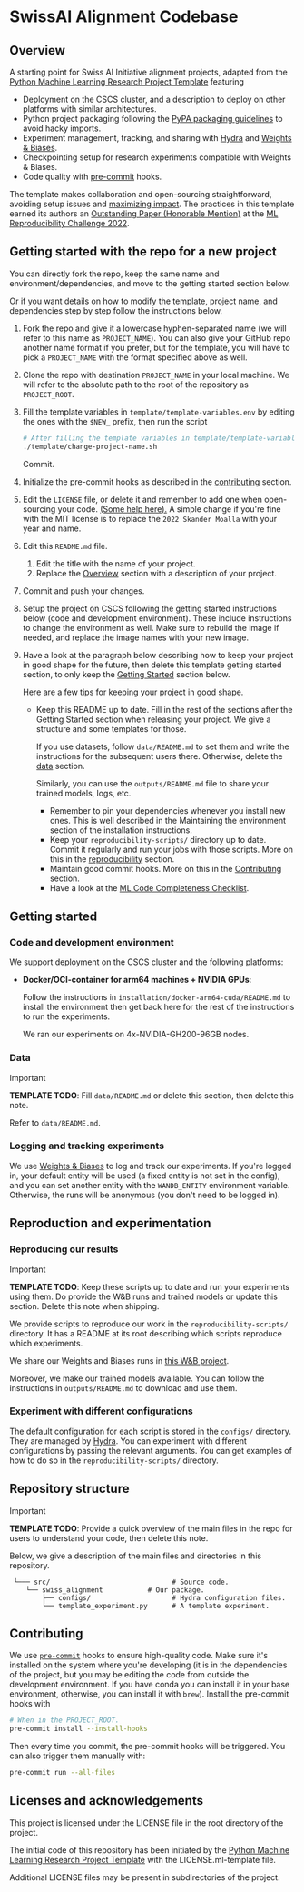 # SwissAI Alignment Codebase

## Overview

A starting point for Swiss AI Initiative alignment projects,
adapted from the [Python Machine Learning Research Project Template](https://github.com/CLAIRE-Labo/python-ml-research-template)
featuring

- Deployment on the CSCS cluster, and a description to deploy on other platforms with similar architectures.
- Python project packaging following the
  [PyPA packaging guidelines](https://packaging.python.org/en/latest/tutorials/packaging-projects/) to avoid hacky
  imports.
- Experiment management, tracking, and sharing with [Hydra](https://hydra.cc/)
  and [Weights & Biases](https://wandb.ai/site).
- Checkpointing setup for research experiments compatible with Weights & Biases.
- Code quality with [pre-commit](https://pre-commit.com) hooks.

The template makes collaboration and open-sourcing straightforward, avoiding setup issues and
[maximizing impact](https://medium.com/paperswithcode/ml-code-completeness-checklist-e9127b168501#a826).
The practices in this template earned its authors
an [Outstanding Paper (Honorable Mention)](https://openreview.net/forum?id=E0qO5dI5aEn)
at the [ML Reproducibility Challenge 2022](https://paperswithcode.com/rc2022).


## Getting started with the repo for a new project

You can directly fork the repo, keep the same name and environment/dependencies, and move to the getting started section below.

Or if you want details on how to modify the template, project name, and dependencies step by step follow the instructions below.
1. Fork the repo and give it a lowercase hyphen-separated name
(we will refer to this name as `PROJECT_NAME`). You can also give your GitHub repo another name format if you prefer,
 but for the template, you will have to pick a `PROJECT_NAME` with the format specified above as well.
2. Clone the repo with destination `PROJECT_NAME` in your local machine.
   We will refer to the absolute path to the root of the repository as `PROJECT_ROOT`.
3. Fill the template variables in `template/template-variables.env` by
   editing the ones with the `$NEW_` prefix, then run the script
   ```bash
   # After filling the template variables in template/template-variables.env.
   ./template/change-project-name.sh
   ```
   Commit.
4. Initialize the pre-commit hooks as described in the [contributing](#contributing) section.
5. Edit the `LICENSE` file, or delete it and remember to add one when open-sourcing your code.
   [(Some help here).](https://docs.github.com/en/repositories/managing-your-repositorys-settings-and-features/customizing-your-repository/licensing-a-repository)
   A simple change if you're fine with the MIT license is to replace the `2022 Skander Moalla` with your year and name.
6. Edit this `README.md` file.
   1. Edit the title with the name of your project.
   2. Replace the [Overview](#overview) section with a description of your project.
7. Commit and push your changes.
8. Setup the project on CSCS following the getting started instructions below (code and development environment).
   These include instructions to change the environment as well.
   Make sure to rebuild the image if needed, and replace the image names with your new image.
9. Have a look at the paragraph below describing how to keep your project in good shape for the future,
   then delete this template getting started section, to only keep the [Getting Started](#getting-started) section below.

    Here are a few tips for keeping your project in good shape.
    
    - Keep this README up to date.
      Fill in the rest of the sections after the Getting Started section when releasing your project.
      We give a structure and some templates for those.
    
      If you use datasets, follow `data/README.md` to set them and write the instructions
      for the subsequent users there.
      Otherwise, delete the [data](#data) section.
    
      Similarly, you can use the `outputs/README.md` file to share your trained models, logs, etc.
      - Remember to pin your dependencies whenever you install new ones.
        This is well described in the Maintaining the environment section of the installation instructions.
      - Keep your `reproducibility-scripts/` directory up to date.
        Commit it regularly and run your jobs with those scripts.
        More on this in the [reproducibility](#reproducing-our-results) section.
      - Maintain good commit hooks. More on this in the [Contributing](#contributing) section.
      - Have a look at the [ML Code Completeness Checklist](https://github.com/paperswithcode/releasing-research-code).

## Getting started

### Code and development environment

We support deployment on the CSCS cluster and the following platforms:

- **Docker/OCI-container for arm64 machines + NVIDIA GPUs**:

  Follow the instructions in `installation/docker-arm64-cuda/README.md` to install the environment
  then get back here for the rest of the instructions to run the experiments.

  We ran our experiments on 4x-NVIDIA-GH200-96GB nodes.

### Data

> [!IMPORTANT]
> **TEMPLATE TODO**:
> Fill `data/README.md` or delete this section, then delete this note.

Refer to `data/README.md`.

### Logging and tracking experiments

We use [Weights & Biases](https://wandb.ai/site) to log and track our experiments.
If you're logged in, your default entity will be used (a fixed entity is not set in the config),
and you can set another entity with the `WANDB_ENTITY` environment variable.
Otherwise, the runs will be anonymous (you don't need to be logged in).

## Reproduction and experimentation

### Reproducing our results

> [!IMPORTANT]
> **TEMPLATE TODO**:
> Keep these scripts up to date and run your experiments using them.
> Do provide the W&B runs and trained models or update this section.
> Delete this note when shipping.

We provide scripts to reproduce our work in the `reproducibility-scripts/` directory.
It has a README at its root describing which scripts reproduce which experiments.

We share our Weights and Biases runs in [this W&B project](https://wandb.ai/claire-labo/swiss-alignment).

Moreover, we make our trained models available.
You can follow the instructions in `outputs/README.md` to download and use them.

### Experiment with different configurations

The default configuration for each script is stored in the `configs/` directory.
They are managed by [Hydra](https://hydra.cc/docs/intro/).
You can experiment with different configurations by passing the relevant arguments.
You can get examples of how to do so in the `reproducibility-scripts/` directory.

## Repository structure

> [!IMPORTANT]
> **TEMPLATE TODO**:
> Provide a quick overview of the main files in the repo for users to understand your code,
> then delete this note.

Below, we give a description of the main files and directories in this repository.

```
 └─── src/                              # Source code.
    └── swiss_alignment           # Our package.
        ├── configs/                    # Hydra configuration files.
        └── template_experiment.py      # A template experiment.
```

## Contributing

We use [`pre-commit`](https://pre-commit.com) hooks to ensure high-quality code.
Make sure it's installed on the system where you're developing
(it is in the dependencies of the project, but you may be editing the code from outside the development environment.
If you have conda you can install it in your base environment, otherwise, you can install it with `brew`).
Install the pre-commit hooks with

```bash
# When in the PROJECT_ROOT.
pre-commit install --install-hooks
```

Then every time you commit, the pre-commit hooks will be triggered.
You can also trigger them manually with:

```bash
pre-commit run --all-files
```

## Licenses and acknowledgements

This project is licensed under the LICENSE file in the root directory of the project.

The initial code of this repository has been initiated by the [Python Machine Learning Research Project Template](https://github.com/CLAIRE-Labo/python-ml-research-template)
with the LICENSE.ml-template file.

Additional LICENSE files may be present in subdirectories of the project.

